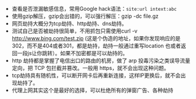 - 查看是否泄漏敏感信息，常用Google hack语法：`site:url intext:abc`
- 使用gzip解压，gzip会出错的，可以强行解压：gzip -dc file.gz
- 网页劫持大概分为tcp劫持、http劫持、dns劫持。
- 测试自己是否被劫持很简单，不用抓包只需使用curl -v <http://www.bing.com/test.zip> (这是个伪造的地址，如果你发现响应的是302，而不是404或者301，都是劫持，劫持一般通过重写location 也或者返回一段js让你跳转）。如果不加密都是可以劫持的。
- http 劫持都是掌握了电信出口的路由的机房，做了 arp 投毒污染之类误导流量定向，把 TCP 包拦截并篡改。一般用 https，就不会出现这种问题。
- tcp劫持具有随机性，可以断开网卡后再重新连接，这样IP更换后，就不会出现劫持了。 
- 代理上网其实这个是最好的选择，可以杜绝所有的弹窗广告、各种劫持


